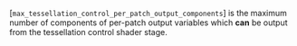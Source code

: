 [`max_tessellation_control_per_patch_output_components`] is the maximum
number of components of per-patch output variables which  **can**  be output
from the tessellation control shader stage.